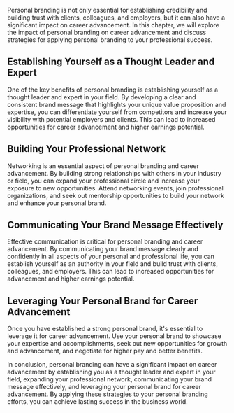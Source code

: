 
Personal branding is not only essential for establishing credibility and building trust with clients, colleagues, and employers, but it can also have a significant impact on career advancement. In this chapter, we will explore the impact of personal branding on career advancement and discuss strategies for applying personal branding to your professional success.

Establishing Yourself as a Thought Leader and Expert
----------------------------------------------------

One of the key benefits of personal branding is establishing yourself as a thought leader and expert in your field. By developing a clear and consistent brand message that highlights your unique value proposition and expertise, you can differentiate yourself from competitors and increase your visibility with potential employers and clients. This can lead to increased opportunities for career advancement and higher earnings potential.

Building Your Professional Network
----------------------------------

Networking is an essential aspect of personal branding and career advancement. By building strong relationships with others in your industry or field, you can expand your professional circle and increase your exposure to new opportunities. Attend networking events, join professional organizations, and seek out mentorship opportunities to build your network and enhance your personal brand.

Communicating Your Brand Message Effectively
--------------------------------------------

Effective communication is critical for personal branding and career advancement. By communicating your brand message clearly and confidently in all aspects of your personal and professional life, you can establish yourself as an authority in your field and build trust with clients, colleagues, and employers. This can lead to increased opportunities for advancement and higher earnings potential.

Leveraging Your Personal Brand for Career Advancement
-----------------------------------------------------

Once you have established a strong personal brand, it's essential to leverage it for career advancement. Use your personal brand to showcase your expertise and accomplishments, seek out new opportunities for growth and advancement, and negotiate for higher pay and better benefits.

In conclusion, personal branding can have a significant impact on career advancement by establishing you as a thought leader and expert in your field, expanding your professional network, communicating your brand message effectively, and leveraging your personal brand for career advancement. By applying these strategies to your personal branding efforts, you can achieve lasting success in the business world.

